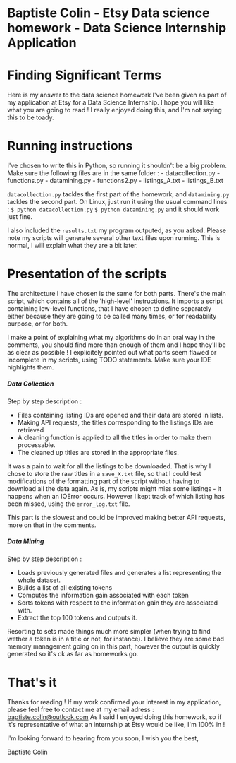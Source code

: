 # Baptiste Colin - Etsy Data science homework - Data Science Internship Application
# Finding Significant Terms

Here is my answer to the data science homework I've been given as part of my application at Etsy for a Data Science Internship.
I hope you will like what you are going to read ! I really enjoyed doing this, and I'm not saying this to be toady.

# Running instructions

I've chosen to write this in Python, so running it shouldn't be a big problem.
Make sure the following files are in the same folder :
	- datacollection.py
	- functions.py
	- datamining.py
	- functions2.py
	- listings_A.txt
	- listings_B.txt

`datacollection.py` tackles the first part of the homework, and `datamining.py` tackles the second part.
On Linux, just run it using the usual command lines :
	`$ python datacollection.py`
	`$ python datamining.py`
and it should work just fine.

I also included the `results.txt` my program outputed, as you asked.
Please note my scripts will generate several other text files upon running. This is normal, I will explain what they are a bit later.

# Presentation of the scripts

The architecture I have chosen is the same for both parts. There's the main script, which contains all of the 'high-level' instructions. It imports a script containing low-level functions, that I have chosen to define separately either because they are going to be called many times, or for readability purpose, or for both.

I make a point of explaining what my algorithms do in an oral way in the comments, you should find more than enough of them and I hope they'll be as clear as possible !
I explicitely pointed out what parts seem flawed or incomplete in my scripts, using TODO statements. Make sure your IDE highlights them.

##### Data Collection

Step by step description :
- Files containing listing IDs are opened and their data are stored in lists.
- Making API requests, the titles corresponding to the listings IDs are retrieved
- A cleaning function is applied to all the titles in order to make them processable.
- The cleaned up titles are stored in the appropriate files.

It was a pain to wait for all the listings to be downloaded. That is why I chose to store the raw titles in a `save_X.txt` file, so that I could test modifications of the formatting part of the script without having to download all the data again.
As is, my scripts might miss some listings - it happens when an IOError occurs. However I kept track of which listing has been missed, using the `error_log.txt` file.

This part is the slowest and could be improved making better API requests, more on that in the comments.

##### Data Mining

Step by step description :
- Loads previously generated files and generates a list representing the whole dataset.
- Builds a list of all existing tokens
- Computes the information gain associated with each token
- Sorts tokens with respect to the information gain they are associated with.
- Extract the top 100 tokens and outputs it.

Resorting to sets made things much more simpler (when trying to find wether a token is in a title or not, for instance).
I believe they are some bad memory management going on in this part, however the output is quickly generated so it's ok as far as homeworks go.

# That's it

Thanks for reading ! If my work confirmed your interest in my application, please feel free to contact me at my email adress : baptiste.colin@outlook.com
As I said I enjoyed doing this homework, so if it's representative of what an internship at Etsy would be like, I'm 100% in !

I'm looking forward to hearing from you soon,
I wish you the best,

Baptiste Colin



